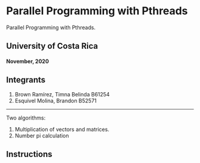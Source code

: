# Parallel Programming with Pthreads
Parallel Programming with Pthreads. 

## University of Costa Rica
#### November, 2020

## Integrants
1. Brown Ramírez, Timna Belinda  B61254
2. Esquivel Molina, Brandon B52571

---------------------------------------------
Two algorithms:
1. Multiplication of vectors and matrices. 
2. Number pi calculation

## Instructions
